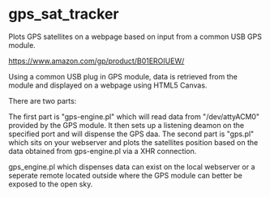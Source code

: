 # gps_sat_tracker
Plots GPS satellites on a webpage based on input from a common USB GPS module.

https://www.amazon.com/gp/product/B01EROIUEW/

Using a common USB plug in GPS module, data is retrieved from the module and displayed on a webpage using HTML5 Canvas.

There are two parts:  

The first part is "gps-engine.pl" which will read data from "/dev/attyACM0" provided by the GPS module.  It then sets up a listening deamon on the specified port and will dispense the GPS daa.
The second part is "gps.pl" which sits on your webserver and plots the satellites position based on the data obtained from gps-engine.pl via a XHR connection.

gps_engine.pl which dispenses data can exist on the local webserver or a seperate remote located outside where the GPS module can better be exposed to the open sky.


